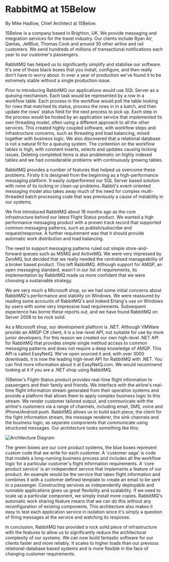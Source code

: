 # RabbitMQ at 15Below

By Mike Hadlow, Chief Architect at 15Below.

15Below is a company based in Brighton, UK. We provide messaging and integration services for the travel industry. Our clients include Ryan Air, Qantas, JetBlue, Thomas Cook and around 30 other airline and rail customers. We send hundreds of millions of transactional notifications each year to our customer's passengers.

RabbitMQ has helped us to significantly simplify and stabilise our software. It's one of those black boxes that you install, configure, and then really don't have to worry about. In over a year of production we've found it to be extremely stable without a single production issue. 

Prior to introducing RabbitMQ our applications would use SQL Server as a queuing mechanism. Each task would be represented by a row in a workflow table. Each process in the workflow would poll the table looking for rows that matched its status, process the rows in in a batch, and then update the rows' status field for the next process to pick up. Each step in the process would be hosted by an application service that implemented its own threading model, often using a different approach to all the other services. This created highly coupled software, with workflow steps and infrastructure concerns, such as threading and load balancing, mixed together with business logic. We also discovered that a relational database is not a natural fit for a queuing system. The contention on the workflow tables is high, with constant inserts, selects and updates causing locking issues. Deleting completed items is also problematic on highly indexed tables and we had considerable problems with continuously growing tables.

RabbitMQ provides a number of features that helped us overcome these problems. Firstly it is designed from the beginning as a high-performance messaging platform. It easily outperformed our SQL Server based solution with none of its locking or clean-up problems. Rabbit's event-oriented messaging model also takes away much of the need for complex multi-threaded batch processing code that was previously a cause of instability in our systems.

We first introduced RabbitMQ about 18 months ago as the core infrastructure behind our latest Flight Status product. We wanted a high performance messaging product with a proven track record that supported common messaging patterns, such as publish/subscribe and request/response. A further requirement was that it should provide automatic work distribution and load balancing.

The need to support messaging patterns ruled out simple store-and-forward queues such as MSMQ and ActiveMQ. We were very impressed by ZeroMQ, but decided that we really needed the centralised manageability of a broker based product. This left RabbitMQ. Although support for AMQP, an open messaging standard, wasn't in our list of requirements, its implementation by RabbitMQ made us more confident that we were choosing a sustainable strategy.

We are very much a Microsoft shop, so we had some initial concerns about RabbitMQ's performance and stability on Windows. We were reassured by reading some accounts of RabbitMQ's and indeed Erlang's use on Windows by users with some very impressive load requirements. Subsequent experience has borne these reports out, and we have found RabbitMQ on Server 2008 to be rock solid.

As a Microsoft shop, our development platform is .NET. Although VMWare provide an AMQP C# client, it is a low-level API, not suitable for use by more junior developers. For this reason we created our own high-level .NET API for RabbitMQ that provides simple single method access to common messaging patterns and does not require a deep knowledge of AMQP.  This API is called EasyNetQ. We've open sourced it and, with over 3000 downloads, it is now the leading high-level API for RabbitMQ with .NET. You can find more information about it at EasyNetQ.com. We would recommend looking at it if you are a .NET shop using RabbitMQ.

15Below's Flight-Status product provides real-time flight information to passengers and their family and friends. We interface with the airline's real-time flight information stream generated from their operation systems and provide a platform that allows them to apply complex business logic to this stream. We render customer tailored output, and communicate with the airline's customers via a range of channels, including email, SMS, voice and iPhone/Android push. RabbitMQ allows us to build each piece; the client for the fight information stream, the message renderer, the sink channels and the business logic; as separate components that communicate using structured messages. Our architecture looks something like this:

![Architecture Diagram](https://github.com/mikehadlow/EasyNetQ/wiki/WhitePapers/rabbit_based_architecture.png)

The green boxes are our core product systems, the blue boxes represent custom code that we write for each customer. A 'customer saga' is code that models a long-running business process and includes all the workflow logic for a particular customer's flight information requirements. A 'core product service' is an independent service that implements a feature of our product. An example would be the service that takes flight information and combines it with a customer defined template to create an email to be sent to a passenger. Constructing services as independently deployable and runnable applications gives us great flexibility and scalability. If we need to scale up a particular component, we simply install more copies. RabbitMQ's automatic work sharing feature means that we can do this without any reconfiguration of existing components. This architecture also makes it easy to test each application service in isolation since it's simply a question of firing messages at the service and watching its response.

In conclusion, RabbitMQ has provided a rock solid piece of infrastructure with the features to allow us to significantly reduce the architectural complexity of our systems. We can now build fantastic software for our clients faster and more reliably. It scales to higher loads than our previous relational-database based systems and is more flexible in the face of changing customer requirements.

